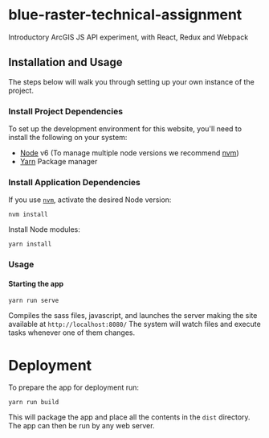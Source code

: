 # blue-raster-technical-assignment

Introductory ArcGIS JS API experiment, with React, Redux and Webpack

## Installation and Usage

The steps below will walk you through setting up your own instance of the project.

### Install Project Dependencies
To set up the development environment for this website, you'll need to install the following on your system:

- [Node](http://nodejs.org/) v6 (To manage multiple node versions we recommend [nvm](https://github.com/creationix/nvm))
- [Yarn](https://yarnpkg.com/) Package manager

### Install Application Dependencies

If you use [`nvm`](https://github.com/creationix/nvm), activate the desired Node version:

```
nvm install
```

Install Node modules:

```
yarn install
```

### Usage

#### Starting the app

```
yarn run serve
```
Compiles the sass files, javascript, and launches the server making the site available at `http://localhost:8080/`
The system will watch files and execute tasks whenever one of them changes.

# Deployment
To prepare the app for deployment run:

```
yarn run build
```
This will package the app and place all the contents in the `dist` directory.
The app can then be run by any web server.
